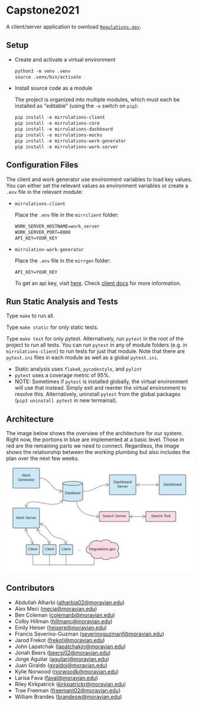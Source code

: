 # Capstone2021

A client/server application to ownload [`Regulations.gov`](https://www.regulations.gov/).

## Setup

* Create and activate a virtual environment

  ```
  python3 -m venv .venv
  source .venv/bin/activate
  ```

* Install source code as a module

  The project is organized into multiple modules, which must each be installed as "editable"
  (using the `-e` switch on `pip`):

  ```
  pip install -e mirrulations-client
  pip install -e mirrulations-core
  pip install -e mirrulations-dashboard
  pip install -e mirrulations-mocks
  pip install -e mirrulations-work-generator 
  pip install -e mirrulations-work-server
  ```

## Configuration Files

The client and work generator use environment variables to load key values.
You can either set the relevant values as environment variables or create 
a `.env` file in the relevant module:

* `mirrulations-client`
  
  Place the `.env` file in the `mirrclient` folder:
  
  ```
  WORK_SERVER_HOSTNAME=work_server
  WORK_SERVER_PORT=8080
  API_KEY=YOUR_KEY
  ```

* `mirrulation-work-generator`
  
  Place the `.env` file in the `mirrgen` folder:
  
  ```
  API_KEY=YOUR_KEY
  ```

  To get an api key, visit [here](https://open.gsa.gov/api/regulationsgov/). 
  Check [client docs](https://github.com/cs334s21/capstone2021/blob/main/docs/client.md) 
  for more information.
  
## Run Static Analysis and Tests

Type `make` to run all. 

Type `make static` for only static tests.

Type `make test` for only pytest.  Alternatively, run `pytest` in the root of
the project to run all tests.  You can run `pytest` in any of module folders
(e.g. in `mirrulations-client`) to run tests for just that module.  Note that
there are `pytest.ini` files in each module as well as a global `pytest.ini`.

* Static analysis uses `flake8`, `pycodestyle`, and `pylint`
* `pytest` uses a coverage metric of 95%.
* NOTE: Sometimes if `pytest` is installed globally, the virtual environment will use that instead. Simply exit and reenter the virtual environment to resolve this.
  Alternatively, uninstall `pytest` from the global packages (`pip3 uninstall pytest` in new termainal).

## Architecture
The image below shows the overview of the architecture for our system. Right now, the portions in blue are implemented at a basic level. Those in red are the remaining parts we need to connect. Regardless, the image shows the relationship between the working plumbing but also includes the plan over the next few weeks.
![Architecture](Architecture.png)

## Contributors
* Abdullah Alharbi (alharbia02@moravian.edu)
* Alex Meci (mecia@moravian.edu)
* Ben Coleman (colemanb@moravian.edu)
* Colby Hillman (hillmanc@moravian.edu)
* Emily Heiser (heisere@moravian.edu)
* Francis Severino-Guzman (severinoguzmanf@moravian.edu)
* Jarod Frekot (frekotj@moravian.edu)
* John Lapatchak (lapatchakjrj@moravian.edu)
* Jonah Beers (beersj02@moravian.edu)
* Jorge Aguilar (aguilarj@moravian.edu)
* Juan Giraldo (giraldoj@moravian.edu)
* Kylie Norwood (norwoodk@moravian.edu)
* Larisa Fava (faval@moravian.edu)
* Riley Kirkpatrick (kirkpatrickr@moravian.edu)
* Trae Freeman (freemant02@moravian.edu)
* William Brandes (brandesw@moravian.edu)
